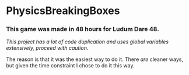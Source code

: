 # PhysicsBreakingBoxes

### This game was made in 48 hours for Ludum Dare 48.

*This project has a lot of code duplication and uses global variables extensively, proceed with caution.*

The reason is that it was the easiest way to do it. There *are* cleaner ways, but given the time constraint I chose to do it this way.
